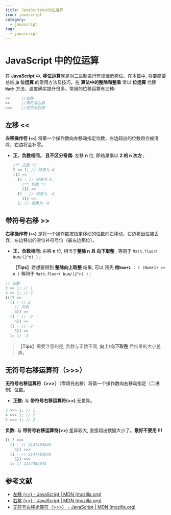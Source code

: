 ```yaml
---
title: JavaScript中的位运算
icon: javascript
category:
  - javascript
tag:
  - javascript
---
```


# JavaScript 中的位运算

在 **JavaScript** 中, **移位运算**就是对二进制进行有规律低移位。在本篇中, 将要简要总结 **js 位运算** 的常用方法及技巧。在 **算法中的整除和整乘** 常以 **位运算** 代替 **`Math`** 方法，速度确实提升很多。常用的位移运算有三种:

```javascript
<<     //左移
>>     //带符号右移
>>>    //无符号右移
```

## 左移 <<

**左移操作符 (`<<`)** 将第一个操作数向左移动指定位数，左边超出的位数将会被清除，右边将会补零。

- **正、负数相同， 且不区分奇偶:** 左移 **n** 位, 即结果乘以 **2 的 n 次方** ;

  ```javascript
  /** 正数 */
  2 << 1; // 结果为 4
  ((3 <<
    (1 - // 结果为 6
      /** 负数 */
      2)) <<
    (1 - // 结果为 -4
      3)) <<
    1; // 结果为 -6
  ```

## 带符号右移 >>

**右移操作符 (`>>`)** 是将一个操作数按指定移动的位数向右移动，右边移出位被丢弃，左边移出的空位补符号位（最左边那位）。

- **正、负数相同:** 右移 **n** 位, 相当于**整除 n 且 向下取整** , 等同于 `Math.floor( Num/(2^n) )` ;

  【**Tips**】若想要得到 **整除向上取整** 结果, 可以 预先 **给`Num+1`** ： `( (Num+1) >> n )` 等同于 `Math.floor( Num/(2^n) )` ;

```javascript
// 正数
3 >> 1; // 1
4 >> 1; // 2
(((5 >>
  (1 - // 2
    // 负数
    3)) >>
  (1 - // -2
    4)) >>
  (1 - // -2
    5)) >>
  1; // -3
```

> 【**Tips**】需要注意的是, 负数与正数不同, **向上/向下取整** 后结果的大小差异。

## 无符号右移运算符（>>>）

**无符号右移运算符（>>>）**（零填充右移）将第一个操作数向右移动指定（二进制）位数。

- **正数:** 与 **带符号右移运算符(>>)** 无差异。

```javascript
3 >>> 1; // 1
4 >>> 1; // 2
5 >>> 1; // 2
```

**负数:** 与 **带符号右移运算符(>>)** 差异较大, 直接超出数据大小了。**最好不要用 !!!**

```javascript
((-3 >>>
  (1 - // 2147483646
    4)) >>>
  (1 - // 2147483646
    5)) >>>
  1; // 2147483645
```

## 参考文献

- [左移 (<<) - JavaScript | MDN (mozilla.org)](https://developer.mozilla.org/zh-CN/docs/Web/JavaScript/Reference/Operators/Left_shift)
- [右移 (>>) - JavaScript | MDN (mozilla.org)](https://developer.mozilla.org/zh-CN/docs/Web/JavaScript/Reference/Operators/Right_shift)
- [无符号右移运算符（>>>） - JavaScript | MDN (mozilla.org)](https://developer.mozilla.org/zh-CN/docs/Web/JavaScript/Reference/Operators/Unsigned_right_shift)
